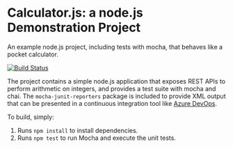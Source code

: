 Calculator.js: a node.js Demonstration Project
==============================================
An example node.js project, including tests with mocha, that behaves like
a pocket calculator.

[![Build Status](https://jnsoft.visualstudio.com/Integrating%20External%20Source%20Control%20with%20Azure%20Pipelines/_apis/build/status/jnsoft.calculator?branchName=master)](https://jnsoft.visualstudio.com/Integrating%20External%20Source%20Control%20with%20Azure%20Pipelines/_build/latest?definitionId=6&branchName=master)

The project contains a simple node.js application that exposes REST APIs
to perform arithmetic on integers, and provides a test suite with mocha
and chai.  The `mocha-junit-reporters` package is included to provide XML
output that can be presented in a continuous integration tool like
[Azure DevOps](https://azure.com/devops).

To build, simply:

1. Runs `npm install` to install dependencies.
2. Runs `npm test` to run Mocha and execute the unit tests.

